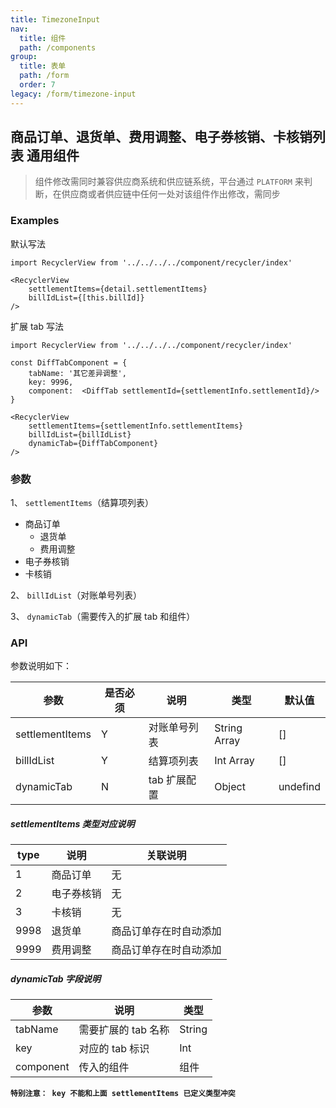 ```yaml
---
title: TimezoneInput
nav:
  title: 组件
  path: /components
group:
  title: 表单
  path: /form
  order: 7
legacy: /form/timezone-input
---
```


## 商品订单、退货单、费用调整、电子券核销、卡核销列表 通用组件

> 组件修改需同时兼容供应商系统和供应链系统，平台通过 `PLATFORM` 来判断，在供应商或者供应链中任何一处对该组件作出修改，需同步

### Examples

默认写法

```
import RecyclerView from '../../../../component/recycler/index'

<RecyclerView
    settlementItems={detail.settlementItems}
    billIdList={[this.billId]}
/>
```

扩展 tab 写法

```
import RecyclerView from '../../../../component/recycler/index'

const DiffTabComponent = {
    tabName: '其它差异调整',
    key: 9996,
    component:  <DiffTab settlementId={settlementInfo.settlementId}/>
}

<RecyclerView
    settlementItems={settlementInfo.settlementItems}
    billIdList={billIdList}
    dynamicTab={DiffTabComponent}
/>

```

### 参数

1、 `settlementItems`（结算项列表）

- 商品订单
  - 退货单
  - 费用调整
- 电子券核销
- 卡核销

2、 `billIdList`（对账单号列表）

3、 `dynamicTab`（需要传入的扩展 tab 和组件）

### API

参数说明如下：

| 参数            | 是否必须 | 说明         | 类型         | 默认值   |
| --------------- | -------- | ------------ | ------------ | -------- |
| settlementItems | Y        | 对账单号列表 | String Array | []       |
| billIdList      | Y        | 结算项列表   | Int Array    | []       |
| dynamicTab      | N        | tab 扩展配置 | Object       | undefind |

##### settlementItems 类型对应说明

| type | 说明       | 关联说明               |
| ---- | ---------- | ---------------------- |
| 1    | 商品订单   | 无                     |
| 2    | 电子券核销 | 无                     |
| 3    | 卡核销     | 无                     |
| 9998 | 退货单     | 商品订单存在时自动添加 |
| 9999 | 费用调整   | 商品订单存在时自动添加 |

##### dynamicTab 字段说明

| 参数      | 说明                | 类型   |
| --------- | ------------------- | ------ |
| tabName   | 需要扩展的 tab 名称 | String |
| key       | 对应的 tab 标识     | Int    |
| component | 传入的组件          | 组件   |

**`特别注意： key 不能和上面 settlementItems 已定义类型冲突`**
